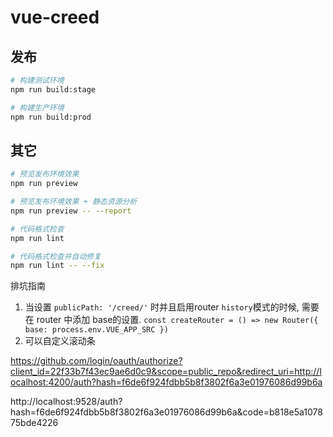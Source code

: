 # vue-creed
## 发布

```bash
# 构建测试环境
npm run build:stage

# 构建生产环境
npm run build:prod
```

## 其它

```bash
# 预览发布环境效果
npm run preview

# 预览发布环境效果 + 静态资源分析
npm run preview -- --report

# 代码格式检查
npm run lint

# 代码格式检查并自动修复
npm run lint -- --fix
```

排坑指南
1. 当设置 `publicPath: '/creed/'` 时并且启用router `history`模式的时候, 需要在 router 中添加 base的设置. `const createRouter = () => new Router({ base: process.env.VUE_APP_SRC })`
2. <el-scrollbar></el-scrollbar> 可以自定义滚动条


https://github.com/login/oauth/authorize?client_id=22f33b7f43ec9ae6d0c9&scope=public_repo&redirect_uri=http://localhost:4200/auth?hash=f6de6f924fdbb5b8f3802f6a3e01976086d99b6a


http://localhost:9528/auth?hash=f6de6f924fdbb5b8f3802f6a3e01976086d99b6a&code=b818e5a107875bde4226